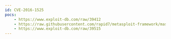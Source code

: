 ```yaml
---
id: CVE-2016-1525
pocs:
    - https://www.exploit-db.com/raw/39412
    - https://raw.githubusercontent.com/rapid7/metasploit-framework/master/modules/exploits/windows/http/netgear_nms_rce.rb
    - https://www.exploit-db.com/raw/39515
---
```

